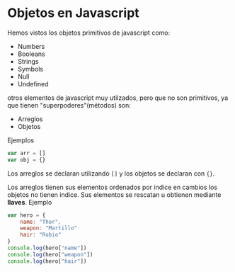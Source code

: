 # Objetos en Javascript

Hemos vistos los objetos primitivos de javascript como:

- Numbers
- Booleans
- Strings
- Symbols
- Null
- Undefined 

otros elementos de javascript muy utilzados, pero que no son primitivos, ya que tienen "superpoderes"(métodos) son:

- Arreglos
- Objetos

Ejemplos

```Javascript
var arr = []
var obj = {}
```
Los arreglos se declaran utilizando `[]` y los objetos se declaran con `{}`.

Los arreglos tienen sus elementos ordenados por indice en cambios los objetos no tienen indice. Sus elementos se rescatan u obtienen mediante **llaves**. Ejemplo

``` javascript
var hero = {
    name: "Thor",
    weapon: "Martillo"
    hair: "Rubio"
}
console.log(hero["name"])
console.log(hero["weapon"])
console.log(hero["hair"])
```